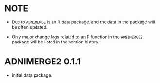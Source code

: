 # NOTE 

* Due to `ADNIMERGE` is an R data package, and the data in the package will be often updated. 

* Only major change logs related to an R function in the `ADNIMERGE2` package will be listed in the version history.

# ADNIMERGE2 0.1.1

* Initial data package.
